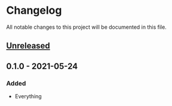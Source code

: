 # Changelog

All notable changes to this project will be documented in this file.


## [Unreleased]


## 0.1.0 - 2021-05-24
### Added
- Everything


[Unreleased]: https://github.com/LukasKalbertodt/litrs/compare/v0.1.0...HEAD
